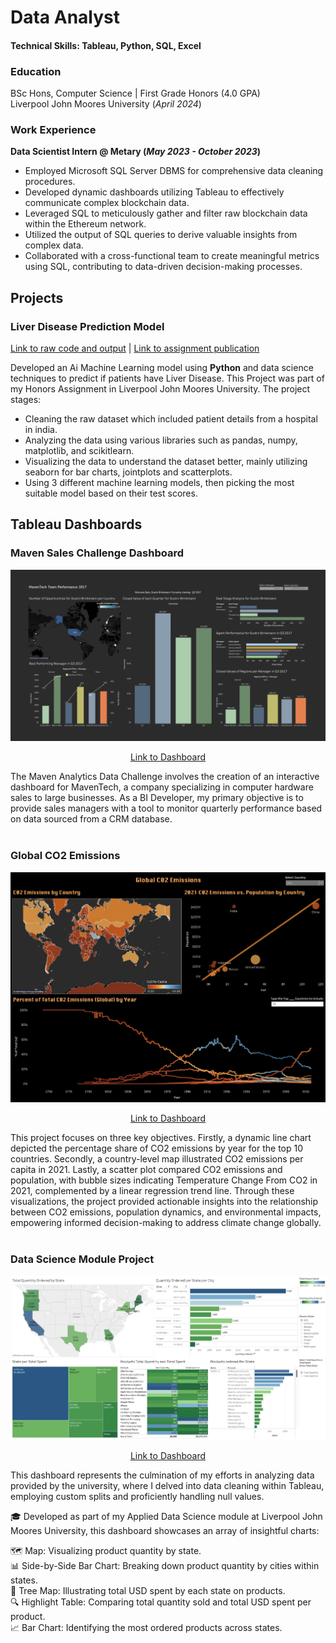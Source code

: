 # Data Analyst

#### Technical Skills: Tableau, Python, SQL, Excel

### Education
BSc Hons, Computer Science | First Grade Honors (4.0 GPA) <br>
Liverpool John Moores University (_April 2024_)

### Work Experience
**Data Scientist Intern @ Metary (_May 2023 - October 2023_)**
-	Employed Microsoft SQL Server DBMS for comprehensive data cleaning procedures.
-	Developed dynamic dashboards utilizing Tableau to effectively communicate complex blockchain data.
-	Leveraged SQL to meticulously gather and filter raw blockchain data within the Ethereum network.
-	Utilized the output of SQL queries to derive valuable insights from complex data.
-	Collaborated with a cross-functional team to create meaningful metrics using SQL, contributing to data-driven decision-making processes.

## Projects
### Liver Disease Prediction Model
[Link to raw code and output](https://colab.research.google.com/drive/1sZp8bb4TNp-IHr0HyLazW3MW1n4ORkoR?usp=sharing) |
[Link to assignment publication](https://drive.google.com/file/d/1ryL-yc9SyMxnV-WhVMAqTIo9ipf6qRzG/view?usp=sharing)

Developed an Ai Machine Learning model using **Python** and data science techniques to predict if patients have Liver Disease. This Project was part of my Honors Assignment in Liverpool John Moores University. The project stages:
- Cleaning the raw dataset which included patient details from a hospital in india.
- Analyzing the data using various libraries such as pandas, numpy, matplotlib, and scikitlearn.
- Visualizing the data to understand the dataset better, mainly utilizing seaborn for bar charts, jointplots and scatterplots.
- Using 3 different machine learning models, then picking the most suitable model based on their test scores.

## Tableau Dashboards

### Maven Sales Challenge Dashboard <br>

![maven sales challenge](/assets/img/maven_sales_challenge.jpg) <p align='center'>
[Link to Dashboard](https://public.tableau.com/views/SalesPerformancebyQuarter/MavenSalesPerformancebyQuarter?:language=en-US&:sid=&:display_count=n&:origin=viz_share_link)
</p>
The Maven Analytics Data Challenge involves the creation of an interactive dashboard for MavenTech, a company specializing in computer hardware sales to large businesses. As a BI Developer, my primary objective is to provide sales managers with a tool to monitor quarterly performance based on data sourced from a CRM database. <br><br>

### Global CO2 Emissions <br>

![Global CO2 Emissions](/assets/img/Global_CO2_Emissions.jpg) <p align='center'>
[Link to Dashboard](https://public.tableau.com/views/GlobalC02Emissions_17114820201530/Dashboard1?:language=en-US&:sid=&:display_count=n&:origin=viz_share_link)
</p>
This project focuses on three key objectives. Firstly, a dynamic line chart depicted the percentage share of CO2 emissions by year for the top 10 countries. Secondly, a country-level map illustrated CO2 emissions per capita in 2021. Lastly, a scatter plot compared CO2 emissions and population, with bubble sizes indicating Temperature Change From CO2 in 2021, complemented by a linear regression trend line.
Through these visualizations, the project provided actionable insights into the relationship between CO2 emissions, population dynamics, and environmental impacts, empowering informed decision-making to address climate change globally. <br><br>

### Data Science Module Project <br>

![Data Science Module Project](/assets/img/Data_Science_Module.jpg) <p align='center'>
[Link to Dashboard](https://public.tableau.com/views/XYZBusinessAnalysis_17110368464760/XYZBusinessAnalysis?:language=en-US&:sid=&:display_count=n&:origin=viz_share_link)
</p>
This dashboard represents the culmination of my efforts in analyzing data provided by the university, where I delved into data cleaning within Tableau, employing custom splits and proficiently handling null values.

🎓 Developed as part of my Applied Data Science module at Liverpool John Moores University, this dashboard showcases an array of insightful charts:

🗺️ Map: Visualizing product quantity by state. <br>
📊 Side-by-Side Bar Chart: Breaking down product quantity by cities within states. <br>
🌲 Tree Map: Illustrating total USD spent by each state on products. <br>
🔍 Highlight Table: Comparing total quantity sold and total USD spent per product. <br>
📈 Bar Chart: Identifying the most ordered products across states. <br>



  
